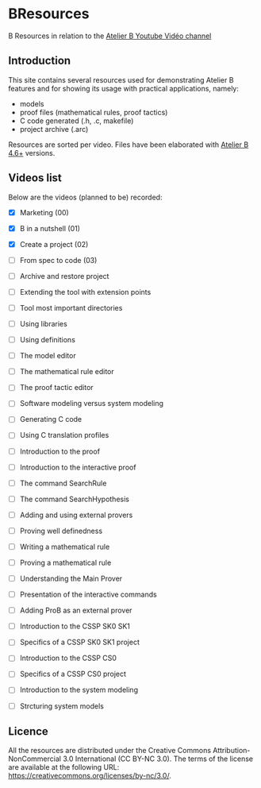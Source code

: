 # BResources

B Resources in relation to the [Atelier B Youtube Vidéo channel](https://www.youtube.com/channel/UCWoU4LVYy7Q7OYRp4D9FnOQ)

## Introduction

This site contains several resources used for demonstrating Atelier B features and for showing its usage with practical applications, namely:
* models
* proof files (mathematical rules, proof tactics)
* C code generated (.h, .c, makefile)
* project archive (.arc)

Resources are sorted per video.
Files have been elaborated with [Atelier B 4.6+](https://www.atelierb.eu/en/download/) versions. 

## Videos list

Below are the videos (planned to be) recorded:
- [x] Marketing (00) 
- [x] B in a nutshell (01)
- [x] Create a project (02)
- [ ] From spec to code (03)
- [ ] Archive and restore project
- [ ] Extending the tool with extension points
- [ ] Tool most important directories
- [ ] Using libraries
- [ ] Using definitions
- [ ] The model editor
- [ ] The mathematical rule editor
- [ ] The proof tactic editor
- [ ] Software modeling versus system modeling
- [ ] Generating C code
- [ ] Using C translation profiles
- [ ] Introduction to the proof
- [ ] Introduction to the interactive proof
- [ ] The command SearchRule
- [ ] The command SearchHypothesis
- [ ] Adding and using external provers
- [ ] Proving well definedness
- [ ] Writing a mathematical rule
- [ ] Proving a mathematical rule
- [ ] Understanding the Main Prover
- [ ] Presentation of the interactive commands
- [ ] Adding ProB as an external prover
- [ ] Introduction to the CSSP SK0 SK1
- [ ] Specifics of a CSSP SK0 SK1 project
- [ ] Introduction to the CSSP CS0
- [ ] Specifics of a CSSP CS0 project
- [ ] Introduction to the system modeling
- [ ] Strcturing system models


## Licence

All the resources are distributed under the Creative Commons Attribution-NonCommercial 3.0 International (CC BY-NC 3.0). The terms of the license are available at the following URL: https://creativecommons.org/licenses/by-nc/3.0/.
